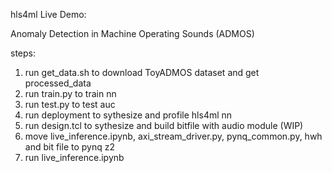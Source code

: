 hls4ml Live Demo:

Anomaly Detection in Machine Operating Sounds (ADMOS)

steps:
1. run get_data.sh to download ToyADMOS dataset and get processed_data
2. run train.py to train nn
3. run test.py to test auc
4. run deployment to sythesize and profile hls4ml nn
5. run design.tcl to sythesize and build bitfile with audio module (WIP)
6. move live_inference.ipynb, axi_stream_driver.py, pynq_common.py, hwh and bit file to pynq z2
7. run live_inference.ipynb
